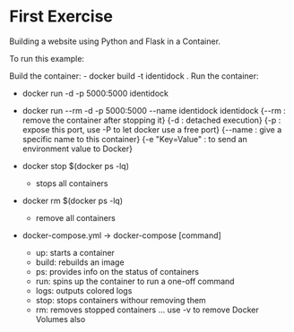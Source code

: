 # First Exercise

Building a website using Python and Flask in a Container.

To run this example:

Build the container:
    - docker build -t identidock .
Run the container:

- docker run -d -p 5000:5000 identidock
- docker run --rm -d -p 5000:5000 --name identidock identidock
        {--rm : remove the container after stopping it}
        {-d : detached execution}
        {-p : expose this port, use -P to let docker use a free port}
        {--name : give a specific name to this container}
        {-e "Key=Value" : to send an environment value to Docker}

- docker stop $(docker ps -lq)
  - stops all containers

- docker rm $(docker ps -lq)
  - remove all containers

- docker-compose.yml -> docker-compose [command]
  - up: starts a container
  - build: rebuilds an image
  - ps: provides info on the status of containers
  - run: spins up the container to run a one-off command
  - logs: outputs colored logs
  - stop: stops containers withour removing them
  - rm: removes stopped containers ... use -v to remove Docker Volumes also
  